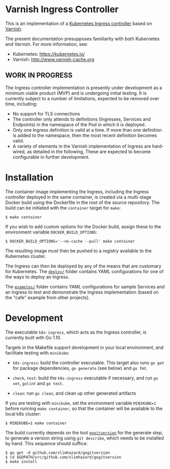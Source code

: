 # Varnish Ingress Controller

This is an implementation of a [Kubernetes Ingress controller](https://kubernetes.io/docs/concepts/services-networking/ingress/)
based on [Varnish](http://www.varnish-cache.org).

The present documentation presupposes familiarity with both Kubernetes and
Varnish. For more information, see:

* Kubernetes: https://kubernetes.io/
* Varnish: http://www.varnish-cache.org

## WORK IN PROGRESS

The Ingress controller implementation is presently under development
as a minimum viable product (MVP) and is undergoing initial testing. It is
currently subject to a number of limitations, expected to be removed over
time, including:

* No support for TLS connections
* The controller only attends to definitions (Ingresses, Services and
  Endpoints) in the namespace of the Pod in which it is deployed.
* Only one Ingress definition is valid at a time. If more than one definition
  is added to the namespace, then the most recent definition becomes valid.
* A variety of elements in the Varnish implementation of Ingress are
  hard-wired, as detailed in the following, These are expected to
  become configurable in further development.

# Installation

The container image implementing the Ingress, including the Ingress
controller deployed in the same container, is created via a
multi-stage Docker build using the Dockerfile in the root of the
source repository. The build can be initiated with the ``container``
target for ``make``:

```
$ make container
```

If you wish to add custom options for the Docker build, assign these
to the environment variable ``DOCKER_BUILD_OPTIONS``:

```
$ DOCKER_BUILD_OPTIONS='--no-cache --pull' make container
```

The resulting image must then be pushed to a registry available to the
Kubernetes cluster.

The Ingress can then be deployed by any of the means that are
customary for Kubernetes. The [``deploy/``](/deploy) folder contains
YAML configurations for one of the ways to deploy an Ingress.

The [``examples/``](/examples) folder contains YAML configurations for
sample Services and an Ingress to test and demonstrate the Ingress
implementation (based on the "cafe" example from other projects).

# Development

The executable ``k8s-ingress``, which acts as the Ingress controller,
is currently built with Go 1.10.

Targets in the Makefile support development in your local environment, and
facilitate testing with ``minikube``:

* ``k8s-ingress``: build the controller executable. This target also
  runs ``go get`` for package dependencies, ``go generate`` (see
  below) and ``go fmt``.

* ``check``, ``test``: build the ``k8s-ingress`` executable if
  necessary, and run ``go vet``, ``golint`` and ``go test``.

* ``clean``: run ``go clean``, and clean up other generated artifacts

If you are testing with ``minikube``, set the environment variable
``MINIKUBE=1`` before running ``make container``, so that the
container will be available to the local k8s cluster:

```
$ MINIKUBE=1 make container
```

The build currently depends on the tool
[``gogitversion``](https://github.com/slimhazard/gogitversion) for the
generate step, to generate a version string using ``git describe``,
which needs to be installed by hand. This sequence should suffice:

```
$ go get -d github.com/slimhazard/gogitversion
$ cd $GOPATH/src/github.com/slimhazard/gogitversion
$ make install
```

